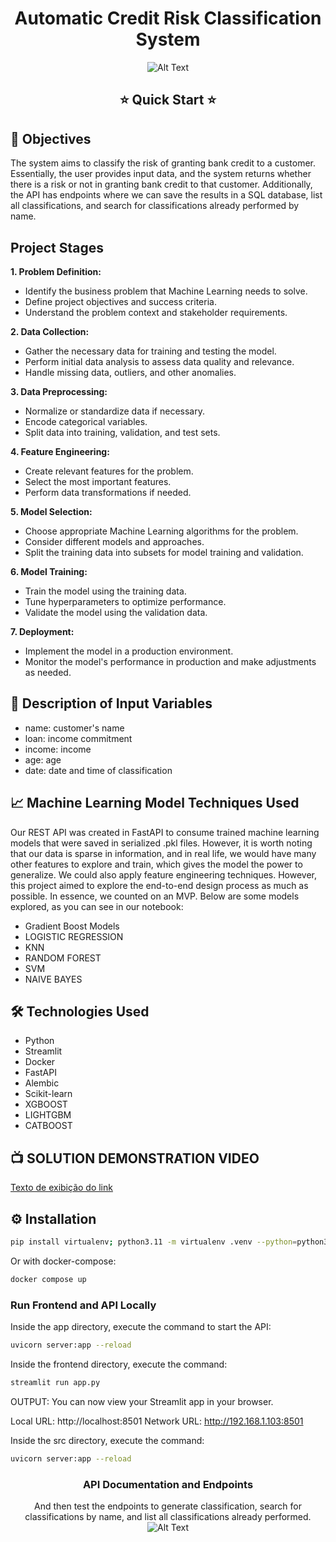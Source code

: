 <div align="center">

# Automatic Credit Risk Classification System
![Alt Text](https://raw.githubusercontent.com/Douglas-cc/credit_risk_api/main/frontend/assets/cap-youtube.png)


## ⭐  Quick Start  ⭐

</div>


## 🎯 Objectives

The system aims to classify the risk of granting bank credit to a customer. Essentially, the user provides input data, and the system returns whether there is a risk or not in granting bank credit to that customer. Additionally, the API has endpoints where we can save the results in a SQL database, list all classifications, and search for classifications already performed by name.

## Project Stages

**1. Problem Definition:**
   - Identify the business problem that Machine Learning needs to solve.
   - Define project objectives and success criteria.
   - Understand the problem context and stakeholder requirements.

**2. Data Collection:**
   - Gather the necessary data for training and testing the model.
   - Perform initial data analysis to assess data quality and relevance.
   - Handle missing data, outliers, and other anomalies.

**3. Data Preprocessing:**
   - Normalize or standardize data if necessary.
   - Encode categorical variables.
   - Split data into training, validation, and test sets.

**4. Feature Engineering:**
   - Create relevant features for the problem.
   - Select the most important features.
   - Perform data transformations if needed.

**5. Model Selection:**
   - Choose appropriate Machine Learning algorithms for the problem.
   - Consider different models and approaches.
   - Split the training data into subsets for model training and validation.

**6. Model Training:**
   - Train the model using the training data.
   - Tune hyperparameters to optimize performance.
   - Validate the model using the validation data.


**7. Deployment:**
   - Implement the model in a production environment.
   - Monitor the model's performance in production and make adjustments as needed.

## 📝 Description of Input Variables

- name: customer's name
- loan: income commitment
- income: income
- age: age
- date: date and time of classification

## 📈 Machine Learning Model Techniques Used

Our REST API was created in FastAPI to consume trained machine learning models that were saved in serialized .pkl files. However, it is worth noting that our data is sparse in information, and in real life, we would have many other features to explore and train, which gives the model the power to generalize. We could also apply feature engineering techniques. However, this project aimed to explore the end-to-end design process as much as possible. In essence, we counted on an MVP. Below are some models explored, as you can see in our notebook:

- Gradient Boost Models
- LOGISTIC REGRESSION
- KNN
- RANDOM FOREST
- SVM
- NAIVE BAYES

## 🛠️ Technologies Used

- Python
- Streamlit
- Docker
- FastAPI
- Alembic
- Scikit-learn 
- XGBOOST
- LIGHTGBM
- CATBOOST



## 📺 SOLUTION DEMONSTRATION VIDEO
[Texto de exibição do link]([URL_DO_VÍDEO](https://youtu.be/4HobocbIDqQ))


## ⚙️ Installation

```bash
pip install virtualenv; python3.11 -m virtualenv .venv --python=python3.11; source .venv/bin/activate
```
Or with docker-compose: 

```bash
docker compose up 
```

### Run Frontend and API Locally
Inside the app directory, execute the command to start the API:

```bash
uvicorn server:app --reload
```
Inside the frontend directory, execute the command:

```bash
streamlit run app.py
```
OUTPUT: 
  You can now view your Streamlit app in your browser.

  Local URL: http://localhost:8501
  Network URL: http://192.168.1.103:8501


Inside the src directory, execute the command:

```bash
uvicorn server:app --reload
```

<div align="center">

### API Documentation and Endpoints
And then test the endpoints to generate classification, search for classifications by name, and list all classifications already performed.
![Alt Text](https://raw.githubusercontent.com/Douglas-cc/credit_risk_api/main/frontend/assets/doc_api.gif)

</div>
